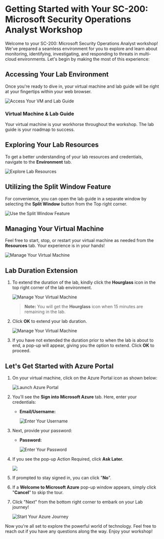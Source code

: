# Getting Started with Your SC-200: Microsoft Security Operations Analyst Workshop
 
Welcome to your SC-200: Microsoft Security Operations Analyst workshop! We've prepared a seamless environment for you to explore and learn about monitoring, identifying, investigating, and responding to threats in multi-cloud environments. Let's begin by making the most of this experience:
 
## Accessing Your Lab Environment
 
Once you're ready to dive in, your virtual machine and lab guide will be right at your fingertips within your web browser.
 
![Access Your VM and Lab Guide](../Media/labguide.png)

### Virtual Machine & Lab Guide
 
Your virtual machine is your workhorse throughout the workshop. The lab guide is your roadmap to success.
 
## Exploring Your Lab Resources
 
To get a better understanding of your lab resources and credentials, navigate to the **Environment** tab.
 
![Explore Lab Resources](../Media/env.png)
 
## Utilizing the Split Window Feature
 
For convenience, you can open the lab guide in a separate window by selecting the **Split Window** button from the Top right corner.
 
![Use the Split Window Feature](../Media/spl.png)
 
## Managing Your Virtual Machine
 
Feel free to start, stop, or restart your virtual machine as needed from the **Resources** tab. Your experience is in your hands!
 
![Manage Your Virtual Machine](../Media/res.png)
 
## **Lab Duration Extension**

1. To extend the duration of the lab, kindly click the **Hourglass** icon in the top right corner of the lab environment. 

    ![Manage Your Virtual Machine](../Media/gext.png)

    >**Note:** You will get the **Hourglass** icon when 15 minutes are remaining in the lab.

2. Click **OK** to extend your lab duration.
 
   ![Manage Your Virtual Machine](../Media/gext2.png)

3. If you have not extended the duration prior to when the lab is about to end, a pop-up will appear, giving you the option to extend. Click **OK** to proceed.

## Let's Get Started with Azure Portal
 
1. On your virtual machine, click on the Azure Portal icon as shown below:
 
   ![Launch Azure Portal](../Media/sc900-image(1).png)

1. You'll see the **Sign into Microsoft Azure** tab. Here, enter your credentials:
 
   - **Email/Username:** <inject key="AzureAdUserEmail"></inject>
 
       ![Enter Your Username](../Media/sc900-image-1.png)
 
1. Next, provide your password:
 
   - **Password:** <inject key="AzureAdUserPassword"></inject>
 
       ![Enter Your Password](../Media/sc900-image-2.png)

1. If you see the pop-up Action Required, click **Ask Later.**

   ![](../Media/asklater.png)
 
1. If prompted to stay signed in, you can click "**No**".
 
1. If a **Welcome to Microsoft Azure** pop-up window appears, simply click "**Cancel**" to skip the tour.
 
1. Click "Next" from the bottom right corner to embark on your Lab journey!
 
   ![Start Your Azure Journey](../Media/sc900-image(3).png)
 
Now you're all set to explore the powerful world of technology. Feel free to reach out if you have any questions along the way. Enjoy your workshop!
